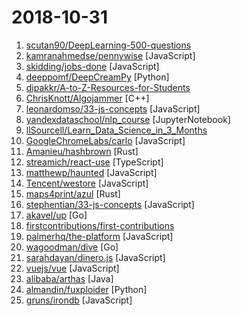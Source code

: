 # 2018-10-31

1. [scutan90/DeepLearning-500-questions](https://github.com/scutan90/DeepLearning-500-questions "深度学习500问，以问答形式对常用的概率知识、线性代数、机器学习、深度学习、计算机视觉等热点问题进行阐述，以帮助自己及有需要的读者。 全书分为15个章节，近20万字。由于水平有限，书中不妥之处恳请广大读者批评指正。 未完待续............ 如有意合作，联系scutjy2015@163.com 版权所有，违权必究 Tan 2018.06") 
2. [kamranahmedse/pennywise](https://github.com/kamranahmedse/pennywise "Cross-platform application to open anything in a floating window") [JavaScript]
3. [skidding/jobs-done](https://github.com/skidding/jobs-done "Ritual app for ending the work day inspired by Deep Work") [JavaScript]
4. [deeppomf/DeepCreamPy](https://github.com/deeppomf/DeepCreamPy "Decensoring Hentai with Deep Neural Networks") [Python]
5. [dipakkr/A-to-Z-Resources-for-Students](https://github.com/dipakkr/A-to-Z-Resources-for-Students "Curated list of resources for college students  Show your ❤️ by giving a ⭐️") 
6. [ChrisKnott/Algojammer](https://github.com/ChrisKnott/Algojammer "An experimental code editor for writing algorithms") [C++]
7. [leonardomso/33-js-concepts](https://github.com/leonardomso/33-js-concepts "📜 33 concepts every JavaScript developer should know.") [JavaScript]
8. [yandexdataschool/nlp_course](https://github.com/yandexdataschool/nlp_course "YSDA course in Natural Language Processing") [JupyterNotebook]
9. [llSourcell/Learn_Data_Science_in_3_Months](https://github.com/llSourcell/Learn_Data_Science_in_3_Months "This is the Curriculum for Learn Data Science in 3 Months By Siraj Raval on Youtube") 
10. [GoogleChromeLabs/carlo](https://github.com/GoogleChromeLabs/carlo "Web rendering surface for Node applications") [JavaScript]
11. [Amanieu/hashbrown](https://github.com/Amanieu/hashbrown "Rust port of Google's SwissTable hash map") [Rust]
12. [streamich/react-use](https://github.com/streamich/react-use "React Hooks — future of React 👍 react-use") [TypeScript]
13. [matthewp/haunted](https://github.com/matthewp/haunted "React's Hooks API implemented for web components") [JavaScript]
14. [Tencent/westore](https://github.com/Tencent/westore "微信小程序解决方案 - 1KB javascript 覆盖状态管理、跨页通讯、插件开发和云数据库开发") [JavaScript]
15. [maps4print/azul](https://github.com/maps4print/azul "Desktop GUI Framework") [Rust]
16. [stephentian/33-js-concepts](https://github.com/stephentian/33-js-concepts "📜 每个 JavaScript 工程师都应懂的33个概念 @leonardomso") [JavaScript]
17. [akavel/up](https://github.com/akavel/up "Ultimate Plumber is a tool for writing Linux pipes with instant live preview") [Go]
18. [firstcontributions/first-contributions](https://github.com/firstcontributions/first-contributions "🚀✨ Help beginners to contribute to open source projects") 
19. [palmerhq/the-platform](https://github.com/palmerhq/the-platform "Web. Components. 😂") [JavaScript]
20. [wagoodman/dive](https://github.com/wagoodman/dive "A tool for exploring each layer in a docker image") [Go]
21. [sarahdayan/dinero.js](https://github.com/sarahdayan/dinero.js "💸 An immutable library to create, calculate and format money.") [JavaScript]
22. [vuejs/vue](https://github.com/vuejs/vue "🖖 A progressive, incrementally-adoptable JavaScript framework for building UI on the web.") [JavaScript]
23. [alibaba/arthas](https://github.com/alibaba/arthas "Alibaba Java Diagnostic Tool Arthas/Alibaba Java诊断利器Arthas") [Java]
24. [almandin/fuxploider](https://github.com/almandin/fuxploider "File upload vulnerability scanner and exploitation tool.") [Python]
25. [gruns/irondb](https://github.com/gruns/irondb "🔩 A relentless key-value store for the browser.") [JavaScript]
